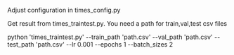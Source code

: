 Adjust configuration in times_config.py

Get result from times_traintest.py. You need a path for train,val,test csv files 

python 'times_traintest.py' --train_path 'path.csv' --val_path 'path.csv' --test_path 'path.csv' --lr 0.001 --epochs 1 --batch_sizes 2
